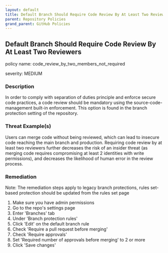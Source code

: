 ```yaml
---
layout: default
title: Default Branch Should Require Code Review By At Least Two Reviewers
parent: Repository Policies
grand_parent: GitHub Policies
---
```



## Default Branch Should Require Code Review By At Least Two Reviewers
policy name: code_review_by_two_members_not_required

severity: MEDIUM

### Description
In order to comply with separation of duties principle and enforce secure code practices, a code review should be mandatory using the source-code-management built-in enforcement. This option is found in the branch protection setting of the repository.

### Threat Example(s)
Users can merge code without being reviewed, which can lead to insecure code reaching the main branch and production.
Requiring code review by at least two reviewers further decreases the risk of an insider threat (as merging code requires compromising at least 2 identities with write permissions), and decreases the likelihood of human error in the review process.



### Remediation
Note: The remediation steps apply to legacy branch protections, rules set-based protection should be updated from the rules set page
1. Make sure you have admin permissions
2. Go to the repo's settings page
3. Enter 'Branches' tab
4. Under 'Branch protection rules'
5. Click 'Edit' on the default branch rule
6. Check 'Require a pull request before merging'
7. Check 'Require approvals'
8. Set 'Required number of approvals before merging' to 2 or more
9. Click 'Save changes'



